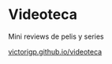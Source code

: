 # Videoteca

Mini reviews de pelis y series

[victorigp.github.io/videoteca](https://victorigp.github.io/videoteca)
